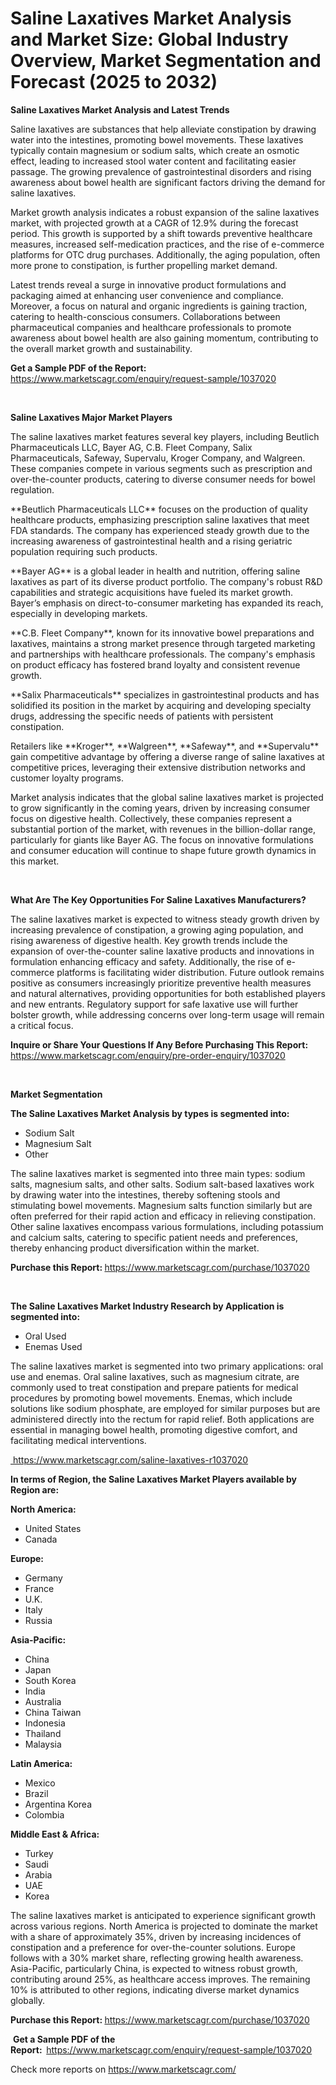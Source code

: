 <p><h1>Saline Laxatives Market Analysis and Market Size: Global Industry Overview, Market Segmentation and Forecast (2025 to 2032)</h1></p><p><strong>Saline Laxatives Market Analysis and Latest Trends</strong></p>
<p><p>Saline laxatives are substances that help alleviate constipation by drawing water into the intestines, promoting bowel movements. These laxatives typically contain magnesium or sodium salts, which create an osmotic effect, leading to increased stool water content and facilitating easier passage. The growing prevalence of gastrointestinal disorders and rising awareness about bowel health are significant factors driving the demand for saline laxatives. </p><p>Market growth analysis indicates a robust expansion of the saline laxatives market, with projected growth at a CAGR of 12.9% during the forecast period. This growth is supported by a shift towards preventive healthcare measures, increased self-medication practices, and the rise of e-commerce platforms for OTC drug purchases. Additionally, the aging population, often more prone to constipation, is further propelling market demand. </p><p>Latest trends reveal a surge in innovative product formulations and packaging aimed at enhancing user convenience and compliance. Moreover, a focus on natural and organic ingredients is gaining traction, catering to health-conscious consumers. Collaborations between pharmaceutical companies and healthcare professionals to promote awareness about bowel health are also gaining momentum, contributing to the overall market growth and sustainability.</p></p>
<p><strong>Get a Sample PDF of the Report:&nbsp;</strong> <a href="https://www.marketscagr.com/enquiry/request-sample/1037020?utm_campaign=2136&utm_medium=2&utm_source=Github&utm_content=ia&utm_term=08032025&utm_id=saline-laxatives">https://www.marketscagr.com/enquiry/request-sample/1037020</a></p>
<p>&nbsp;</p>
<p><strong>Saline Laxatives Major Market Players</strong></p>
<p><p>The saline laxatives market features several key players, including Beutlich Pharmaceuticals LLC, Bayer AG, C.B. Fleet Company, Salix Pharmaceuticals, Safeway, Supervalu, Kroger Company, and Walgreen. These companies compete in various segments such as prescription and over-the-counter products, catering to diverse consumer needs for bowel regulation.</p><p>**Beutlich Pharmaceuticals LLC** focuses on the production of quality healthcare products, emphasizing prescription saline laxatives that meet FDA standards. The company has experienced steady growth due to the increasing awareness of gastrointestinal health and a rising geriatric population requiring such products.</p><p>**Bayer AG** is a global leader in health and nutrition, offering saline laxatives as part of its diverse product portfolio. The company's robust R&D capabilities and strategic acquisitions have fueled its market growth. Bayer’s emphasis on direct-to-consumer marketing has expanded its reach, especially in developing markets.</p><p>**C.B. Fleet Company**, known for its innovative bowel preparations and laxatives, maintains a strong market presence through targeted marketing and partnerships with healthcare professionals. The company's emphasis on product efficacy has fostered brand loyalty and consistent revenue growth.</p><p>**Salix Pharmaceuticals** specializes in gastrointestinal products and has solidified its position in the market by acquiring and developing specialty drugs, addressing the specific needs of patients with persistent constipation. </p><p>Retailers like **Kroger**, **Walgreen**, **Safeway**, and **Supervalu** gain competitive advantage by offering a diverse range of saline laxatives at competitive prices, leveraging their extensive distribution networks and customer loyalty programs.</p><p>Market analysis indicates that the global saline laxatives market is projected to grow significantly in the coming years, driven by increasing consumer focus on digestive health. Collectively, these companies represent a substantial portion of the market, with revenues in the billion-dollar range, particularly for giants like Bayer AG. The focus on innovative formulations and consumer education will continue to shape future growth dynamics in this market.</p></p>
<p>&nbsp;</p>
<p><strong>What Are The Key Opportunities For Saline Laxatives Manufacturers?</strong></p>
<p><p>The saline laxatives market is expected to witness steady growth driven by increasing prevalence of constipation, a growing aging population, and rising awareness of digestive health. Key growth trends include the expansion of over-the-counter saline laxative products and innovations in formulation enhancing efficacy and safety. Additionally, the rise of e-commerce platforms is facilitating wider distribution. Future outlook remains positive as consumers increasingly prioritize preventive health measures and natural alternatives, providing opportunities for both established players and new entrants. Regulatory support for safe laxative use will further bolster growth, while addressing concerns over long-term usage will remain a critical focus.</p></p>
<p><strong>Inquire or Share Your Questions If Any Before Purchasing This Report:</strong> <a href="https://www.marketscagr.com/enquiry/pre-order-enquiry/1037020?utm_campaign=2136&utm_medium=2&utm_source=Github&utm_content=ia&utm_term=08032025&utm_id=saline-laxatives">https://www.marketscagr.com/enquiry/pre-order-enquiry/1037020</a></p>
<p>&nbsp;</p>
<p><strong>Market Segmentation</strong></p>
<p><strong>The Saline Laxatives Market Analysis by types is segmented into:</strong></p>
<p><ul><li>Sodium Salt</li><li>Magnesium Salt</li><li>Other</li></ul></p>
<p><p>The saline laxatives market is segmented into three main types: sodium salts, magnesium salts, and other salts. Sodium salt-based laxatives work by drawing water into the intestines, thereby softening stools and stimulating bowel movements. Magnesium salts function similarly but are often preferred for their rapid action and efficacy in relieving constipation. Other saline laxatives encompass various formulations, including potassium and calcium salts, catering to specific patient needs and preferences, thereby enhancing product diversification within the market.</p></p>
<p><strong>Purchase this Report:&nbsp;</strong><a href="https://www.marketscagr.com/purchase/1037020?utm_campaign=2136&utm_medium=2&utm_source=Github&utm_content=ia&utm_term=08032025&utm_id=saline-laxatives">https://www.marketscagr.com/purchase/1037020</a></p>
<p>&nbsp;</p>
<p><strong>The Saline Laxatives Market Industry Research by Application is segmented into:</strong></p>
<p><ul><li>Oral Used</li><li>Enemas Used</li></ul></p>
<p><p>The saline laxatives market is segmented into two primary applications: oral use and enemas. Oral saline laxatives, such as magnesium citrate, are commonly used to treat constipation and prepare patients for medical procedures by promoting bowel movements. Enemas, which include solutions like sodium phosphate, are employed for similar purposes but are administered directly into the rectum for rapid relief. Both applications are essential in managing bowel health, promoting digestive comfort, and facilitating medical interventions.</p></p>
<p><a href="https://www.marketscagr.com/saline-laxatives-r1037020?utm_campaign=2136&utm_medium=2&utm_source=Github&utm_content=ia&utm_term=08032025&utm_id=saline-laxatives">&nbsp;https://www.marketscagr.com/saline-laxatives-r1037020</a></p>
<p><strong>In terms of Region, the Saline Laxatives Market Players available by Region are:</strong></p>
<p>
    <p> <strong> North America: </strong>
        <ul>
            <li>United States</li>
            <li>Canada</li>
        </ul>
        </p> 
    <p> <strong> Europe: </strong>
        <ul>
            <li>Germany</li>
            <li>France</li>
            <li>U.K.</li>
            <li>Italy</li>
            <li>Russia</li>
        </ul>
        </p> 
    <p> <strong> Asia-Pacific: </strong>
        <ul>
            <li>China</li>
            <li>Japan</li>
            <li>South Korea</li>
            <li>India</li>
            <li>Australia</li>
            <li>China Taiwan</li>
            <li>Indonesia</li>
            <li>Thailand</li>
            <li>Malaysia</li>
        </ul>
        </p> 
    <p> <strong> Latin America: </strong>
        <ul>
            <li>Mexico</li>
            <li>Brazil</li>
            <li>Argentina Korea</li>
            <li>Colombia</li>
        </ul>
        </p> 
    <p> <strong> Middle East & Africa: </strong>
        <ul>
            <li>Turkey</li>
            <li>Saudi</li>
            <li>Arabia</li>
            <li>UAE</li>
            <li>Korea</li>
        </ul>
    </p>
    </p>
<p><p>The saline laxatives market is anticipated to experience significant growth across various regions. North America is projected to dominate the market with a share of approximately 35%, driven by increasing incidences of constipation and a preference for over-the-counter solutions. Europe follows with a 30% market share, reflecting growing health awareness. Asia-Pacific, particularly China, is expected to witness robust growth, contributing around 25%, as healthcare access improves. The remaining 10% is attributed to other regions, indicating diverse market dynamics globally.</p></p>
<p><strong>Purchase this Report: </strong><a href="https://www.marketscagr.com/purchase/1037020?utm_campaign=2136&utm_medium=2&utm_source=Github&utm_content=ia&utm_term=08032025&utm_id=saline-laxatives">https://www.marketscagr.com/purchase/1037020</a></p>
<p>&nbsp;<strong>Get a Sample PDF of the Report:&nbsp;&nbsp;</strong><a href="https://www.marketscagr.com/enquiry/request-sample/1037020?utm_campaign=2136&utm_medium=2&utm_source=Github&utm_content=ia&utm_term=08032025&utm_id=saline-laxatives">https://www.marketscagr.com/enquiry/request-sample/1037020</a></p>
<p><strong></strong></p>
<p>Check more reports on <a href="https://www.marketscagr.com/?utm_campaign=2136&utm_medium=2&utm_source=Github&utm_content=ia&utm_term=08032025&utm_id=saline-laxatives">https://www.marketscagr.com/</a></p>